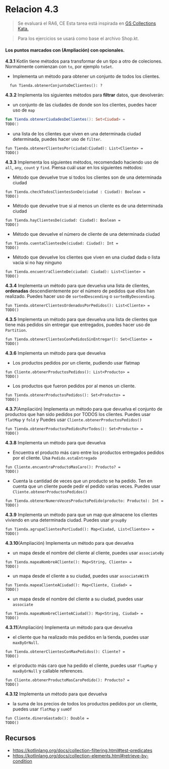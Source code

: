 # Relacion 4.3
> Se evaluará el RA6, CE 
Esta tarea está inspirada en [GS Collections Kata.](https://github.com/goldmansachs/gs-collections-kata)

>Para los ejercicios se usará como base el archivo Shop.kt.

#### Los puntos marcados con (Ampliación) con opcionales. 

**4.3.1** Kotlin tiene métodos para transformar de un tipo a otro de coleciones. Normalmente comienzan con `to`, por ejemplo `toSet`. 

- Implementa un método para obtener un conjunto de todos los clientes.
```Kt
  fun Tienda.obtenerConjuntoDeClientes(): ?

```


**4.3.2** Implementa los siguientes métodos para **filtrar** datos, que devolverán:
- un conjunto de las ciudades de donde son los clientes, puedes hacer uso de `map`

```kt
fun Tienda.obtenerCiudadesDeClientes(): Set<Ciudad> =
TODO()  
```

- una lista de los clientes que viven en una determinada ciudad determinada, puedes hacer uso de `filter`.

```Kt 
fun Tienda.obtenerClientesPor(ciudad:Ciudad): List<Cliente> =  
TODO()  
```

**4.3.3** Implementa los siguientes métodos, recomendado haciendo uso de  `all`, `any`, `count` y `find`. Piensa cuál usar en los siguientes métodos:

- Método que devuelve true si todos los clientes son de una determinada ciudad

```Kt
fun Tienda.checkTodosClientesSonDe(ciudad : Ciudad): Boolean =
TODO()
```

- Método que devuelve true si al menos un cliente es de una determinada ciudad
```Kt
fun Tienda.hayClientesDe(ciudad: Ciudad): Boolean =
TODO()
```
- Método que devuelve el número de cliente de una determinada ciudad
```Kt
fun Tienda.cuentaClientesDe(ciudad: Ciudad): Int =
TODO()
```
- Método que devuelve los clientes que viven en una ciudad dada o lista vacia si no hay ninguno
```Kt
fun Tienda.encuentraClienteDe(ciudad: Ciudad): List<Cliente> =
TODO()
```

**4.3.4** Implementa un método para que devuelva una lista de clientes, **ordenadas** descendientemente por el número de pedidos que ellos han realizado. Puedes hacer uso de `sortedDescending` o `sortedByDescending`.
```Kt
fun Tienda.obtenerClientesOrdenadosPorPedidos(): List<Cliente> =
TODO()
```

**4.3.5** Implementa un método para que devuelva una lista de clientes que tiene más pedidos sin entregar que entregados, puedes hacer uso de `Partition`.
```Kt
fun Tienda.obtenerClientesConPedidosSinEntregar(): Set<Cliente> = 
TODO()
```

**4.3.6** Implementa un método para que devuelva 

- Los productos pedidos por un cliente, pudiendo usar flatmap
```Kt
fun Cliente.obtenerProductosPedidos(): List<Producto> =
TODO()
```

- Los productos que fueron pedidos por al menos un cliente.
```Kt
fun Tienda.obtenerProductosPedidos(): Set<Producto> =
TODO()
```

**4.3.7**(Ampliación) Implementa un método para que devuelva el conjunto de productos que han sido pedidos por TODOS los clientes. Puedes usar `flatMap` y `fold` y Puedes usar `Cliente.obtenerProductosPedidos()`
```Kt
fun Tienda.obtenerProductosPedidosPorTodos(): Set<Producto> =
TODO()
```

**4.3.8** Implementa un método para que devuelva

- Encuentra el producto más caro entre los productos entregados pedidos por el cliente. Usa `Pedido.estaEntregado`
```Kt
fun Cliente.encuentraProductoMasCaro(): Producto? = 
TODO()
```

- Cuenta la cantidad de veces que un producto se ha pedido. Ten en cuenta que un cliente puede pedir el pedido varias veces. Puedes usar `Cliente.obtenerProductosPedidos()`
```Kt
fun Tienda.obtenerNumeroVecesProductoPedido(producto: Producto): Int = 
TODO()
```

**4.3.9** Implementa un método para que un map que almacene los clientes viviendo en una determinada ciudad. Puedes usar `groupBy`
```Kt
fun Tienda.agrupaClientesPorCiudad(): Map<Ciudad, List<Cliente>> =
TODO()
```

**4.3.10**(Ampliación) Implementa un método para que devuelva
- un mapa desde el nombre del cliente al cliente, puedes usar `associateBy`
```Kt
fun Tienda.mapeaNombreACliente(): Map<String, Cliente> =
TODO()
```
- un mapa desde el cliente a su ciudad, puedes usar `associateWith`
```Kt
fun Tienda.mapeaClienteACiudad(): Map<Cliente, Ciudad> =
TODO()
```
- un mapa desde el nombre del cliente a su ciudad, puedes usar `associate`
```Kt
fun Tienda.mapeaNombreClienteACiudad(): Map<String, Ciudad> =
TODO()
```
**4.3.11**(Ampliación) Implementa un método para que devuelva
- el cliente que ha realizado más pedidos en la tienda, puedes usar `maxByOrNull`.
```Kt
fun Tienda.obtenerClientesConMaxPedidos(): Cliente? =
TODO()
```

- el producto más caro que ha pedido el cliente, puedes usar `flapMap` y `maxByOrNull` y callable references.
```Kt
fun Cliente.obtenerProductoMasCaroPedido(): Producto? =
TODO()
```
**4.3.12** Implementa un método para que devuelva
- la suma de los precios de todos los productos pedidos por un cliente, puedes usar `flatMap` y `sumOf`
```Kt
fun Cliente.dineroGastado(): Double =
TODO()
```



## Recursos
- https://kotlinlang.org/docs/collection-filtering.html#test-predicates
- https://kotlinlang.org/docs/collection-elements.html#retrieve-by-condition

